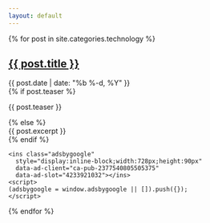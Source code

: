 ```yaml
---
layout: default
---
```


{% for post in site.categories.technology %}
  <div class="post">
    <h2 class="post-title">
      <a class="post-link" href="{{ post.url | prepend: site.baseurl }}">{{ post.title }}</a>
    </h2>
    <div class="post-meta">{{ post.date | date: "%b %-d, %Y" }}</div>
    {% if post.teaser %}
      <div class="post-teaser"><p>{{ post.teaser }}</p></div>
    {% else %}
      <div class="post-teaser">{{ post.excerpt }}</div>
    {% endif %}

    <ins class="adsbygoogle"
      style="display:inline-block;width:728px;height:90px"
      data-ad-client="ca-pub-2377540805505375"
      data-ad-slot="4233921032"></ins>
    <script>
    (adsbygoogle = window.adsbygoogle || []).push({});
    </script>
  </div>
{% endfor %}
